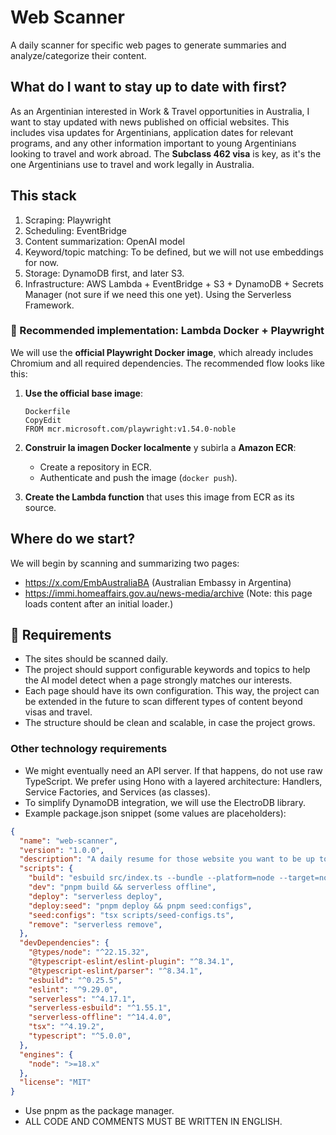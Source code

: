 # Web Scanner

A daily scanner for specific web pages to generate summaries and analyze/categorize their content.

## What do I want to stay up to date with first?

As an Argentinian interested in Work & Travel opportunities in Australia, I want to stay updated with news published on official websites. This includes visa updates for Argentinians, application dates for relevant programs, and any other information important to young Argentinians looking to travel and work abroad. The **Subclass 462 visa** is key, as it's the one Argentinians use to travel and work legally in Australia.

## This stack

1. Scraping: Playwright
2. Scheduling: EventBridge
3. Content summarization: OpenAI model
4. Keyword/topic matching: To be defined, but we will not use embeddings for now.
5. Storage: DynamoDB first, and later S3.
6. Infrastructure: AWS Lambda + EventBridge + S3 + DynamoDB + Secrets Manager (not sure if we need this one yet). Using the Serverless Framework.

### 🚀 Recommended implementation: Lambda Docker + Playwright

We will use the **official Playwright Docker image**, which already includes Chromium and all required dependencies. The recommended flow looks like this:

1. **Use the official base image**:

   ```
   Dockerfile
   CopyEdit
   FROM mcr.microsoft.com/playwright:v1.54.0-noble
   ```

2. **Construir la imagen Docker localmente** y subirla a **Amazon ECR**:
   - Create a repository in ECR.
   - Authenticate and push the image (`docker push`).
3. **Create the Lambda function** that uses this image from ECR as its source.

## Where do we start?

We will begin by scanning and summarizing two pages:

- https://x.com/EmbAustraliaBA (Australian Embassy in Argentina)
- https://immi.homeaffairs.gov.au/news-media/archive (Note: this page loads content after an initial loader.)

## 🔨 Requirements

- The sites should be scanned daily.
- The project should support configurable keywords and topics to help the AI model detect when a page strongly matches our interests.
- Each page should have its own configuration. This way, the project can be extended in the future to scan different types of content beyond visas and travel.
- The structure should be clean and scalable, in case the project grows.

### Other technology requirements

- We might eventually need an API server. If that happens, do not use raw TypeScript. We prefer using Hono with a layered architecture: Handlers, Service Factories, and Services (as classes).
- To simplify DynamoDB integration, we will use the ElectroDB library.
- Example package.json snippet (some values are placeholders):

```JSON
{
  "name": "web-scanner",
  "version": "1.0.0",
  "description": "A daily resume for those website you want to be up to date.",
  "scripts": {
    "build": "esbuild src/index.ts --bundle --platform=node --target=node? --outfile=dist/index.js --external:?",
    "dev": "pnpm build && serverless offline",
    "deploy": "serverless deploy",
    "deploy:seed": "pnpm deploy && pnpm seed:configs",
    "seed:configs": "tsx scripts/seed-configs.ts",
    "remove": "serverless remove",
  },
  "devDependencies": {
    "@types/node": "^22.15.32",
    "@typescript-eslint/eslint-plugin": "^8.34.1",
    "@typescript-eslint/parser": "^8.34.1",
    "esbuild": "^0.25.5",
    "eslint": "^9.29.0",
    "serverless": "^4.17.1",
    "serverless-esbuild": "^1.55.1",
    "serverless-offline": "^14.4.0",
    "tsx": "^4.19.2",
    "typescript": "^5.0.0",
  },
  "engines": {
    "node": ">=18.x"
  },
  "license": "MIT"
}
```

- Use pnpm as the package manager.
- ALL CODE AND COMMENTS MUST BE WRITTEN IN ENGLISH.
